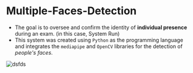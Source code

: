 # Multiple-Faces-Detection
- The goal is to oversee and confirm the identity of **individual presence** during an exam. (in this case, System Run)
- This system was created using `Python` as the programming language and integrates the `mediapipe` and `OpenCV` libraries for the detection of _people's faces_.

![dsfds](https://github.com/aungkhantmyat/Multiple-Faces-Detection/assets/48421405/a6899c2e-b017-4acd-9e52-4cddd36eee66)

